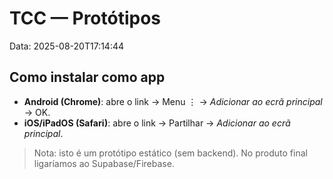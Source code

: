 # TCC — Protótipos
Data: 2025-08-20T17:14:44


## Como instalar como app
- **Android (Chrome)**: abre o link → Menu ⋮ → *Adicionar ao ecrã principal* → OK.
- **iOS/iPadOS (Safari)**: abre o link → Partilhar → *Adicionar ao ecrã principal*.


> Nota: isto é um protótipo estático (sem backend). No produto final ligaríamos ao Supabase/Firebase.
